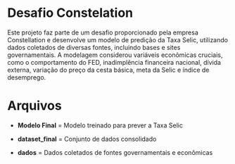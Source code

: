 # Desafio Constelation
Este projeto faz parte de um desafio proporcionado pela empresa Constellation e desenvolve um modelo de predição da Taxa Selic, utilizando dados coletados de diversas fontes, incluindo bases e sites governamentais. A modelagem considerou variáveis econômicas cruciais, como o comportamento do FED, inadimplência financeira nacional, dívida externa, variação do preço da cesta básica, meta da Selic e índice de desemprego.

# Arquivos 
- **Modelo Final** = Modelo treinado para prever a Taxa Selic

- **dataset_final** = Conjunto de dados consolidado

- **dados** = Dados coletados de fontes governamentais e econômicas

